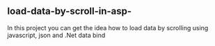 ## load-data-by-scroll-in-asp-
In this project you can get the idea how to load data by scrolling using javascript, json and .Net data bind 

